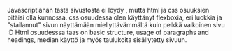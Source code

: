 Javascriptiähän tästä sivustosta ei löydy , mutta html ja css osuuksien pitäisi olla kunnossa.
css osuudessa olen käyttänyt flexboxia, eri luokkia ja "stailannut" sivun näyttämään miellyttävämmältä kuin pelkkä valkoinen sivu :D
Html osuudesssa taas on basic structure, usage of paragraphs and headings, median käyttö ja myös taulukoita sisällytetty sivuun.

